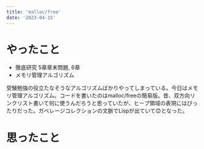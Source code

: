```yaml
---
title: 'malloc/free'
date: '2023-04-15'
---
```


# やったこと

- 徹底研究 5章章末問題, 6章
- メモリ管理アルゴリズム

受験勉強の役立たなそうなアルゴリズムばかりやってしまっている。今日はメモリ管理アルゴリズム。コードを書いたのはmalloc/freeの簡易版。昔、双方向リンクリスト書いて何に使うんだろうと思っていたが、ヒープ領域の表現にはぴったりだった。ガベレージコレクションの文脈でLispが出ていて😊となった。


# 思ったこと

